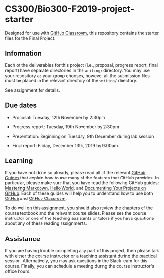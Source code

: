 
# CS300/Bio300-F2019-project-starter

Designed for use with [GitHub Classroom](https://classroom.github.com/), this repository contains the starter files for the Final Project.

## Information
Each of the deliverables for this project (i.e., proposal, progress report, final report) have separate directories in the ```writing/``` directory. You may use your repository as your group chooses, however all the submission files must be placed in the relevant directory of the ```writing/``` directory.

See assignment for details.

## Due dates
- Proposal: Tuesday, 12th November by 2:30pm

- Progress report: Tuesday, 19th November by 2:30pm

- Presentation: Beginning on Tuesday, 9th December during lab session

- Final report: Friday, December 13th, 2019 by 9:00am

## Learning

If you have not done so already, please read all of the relevant [GitHub Guides](https://guides.github.com/) that explain how to use many of the features that GitHub provides. In particular, please make sure that you have read the following GitHub guides: [Mastering Markdown](https://guides.github.com/features/mastering-markdown/), [Hello World](https://guides.github.com/activities/hello-world/), and [Documenting Your Projects on GitHub](https://guides.github.com/features/wikis/). Each of these guides will help you to understand how to use both [GitHub](http://github.com) and [GitHub Classroom](https://classroom.github.com/).

To do well on this assignment, you should also review the chapters of the course textbook and the relevant course slides. Please see the course instructor or one of the teaching assistants or tutors if you have questions about any of these reading assignments.

## Assistance

If you are having trouble completing any part of this project, then please talk with either the course instructor or a teaching assistant during the practical session. Alternatively, you may ask questions in the Slack team for this course. Finally, you can schedule a meeting during the course instructor's office hours.
